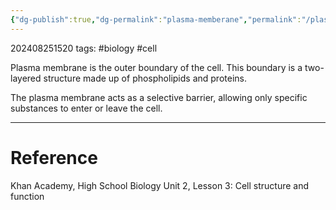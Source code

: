 ```yaml
---
{"dg-publish":true,"dg-permalink":"plasma-memberane","permalink":"/plasma-memberane/"}
---
```


202408251520
tags: #biology #cell

Plasma membrane is the outer boundary of the cell. This boundary is a two-layered  structure made up of phospholipids and proteins.

The plasma membrane acts as a selective barrier, allowing only specific substances to enter or leave the cell.

---
# Reference

Khan Academy, High School Biology Unit 2, Lesson 3: Cell structure and function